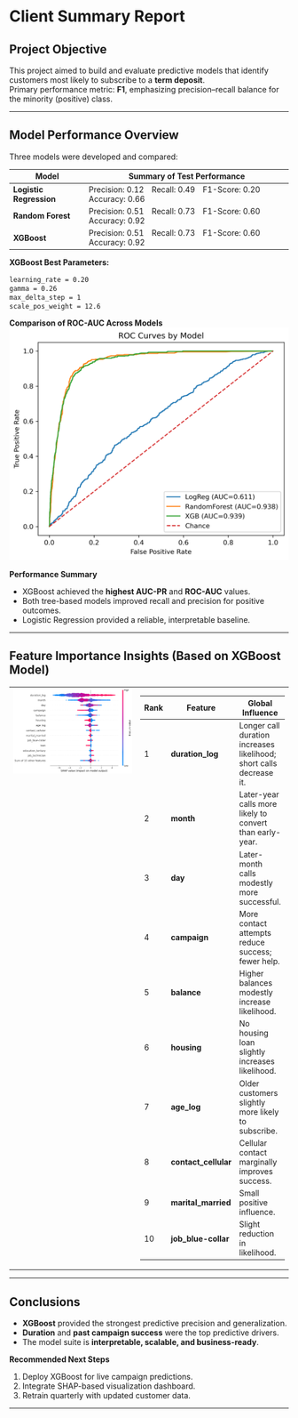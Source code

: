 # Client Summary Report

## Project Objective
This project aimed to build and evaluate predictive models that identify customers most likely to subscribe to a **term deposit**.  
Primary performance metric: **F1**, emphasizing precision–recall balance for the minority (positive) class.

---

## Model Performance Overview

Three models were developed and compared:

| Model | Summary of Test Performance |
|-------|-----------------------------|
| **Logistic Regression** | Precision: 0.12 Recall: 0.49 F1-Score: 0.20 Accuracy: 0.66 |
| **Random Forest**  | Precision: 0.51 Recall: 0.73 F1-Score: 0.60 Accuracy: 0.92 |
| **XGBoost** | Precision: 0.51 Recall: 0.73 F1-Score: 0.60 Accuracy: 0.92 |

**XGBoost Best Parameters:**
```
learning_rate = 0.20
gamma = 0.26
max_delta_step = 1
scale_pos_weight = 12.6
```
**Comparison of ROC-AUC Across Models**
![ROC Curve](figs/roc_auc_comparison.png)

**Performance Summary**
- XGBoost achieved the **highest AUC-PR** and **ROC-AUC** values.
- Both tree-based models improved recall and precision for positive outcomes.
- Logistic Regression provided a reliable, interpretable baseline.

---

## Feature Importance Insights (Based on XGBoost Model)

<table style="width:100%;">
  <tr>
    <td style="vertical-align:top;">
      <img src="figs/beeswarm_plot_xg.png" alt="SHAP Beeswarm Plot"
     style="width:auto; height:100%; display:block; margin:auto;">
    </td>
    <td style="width:50%; vertical-align:top;">
      <table>
        <thead>
          <tr><th>Rank</th><th>Feature</th><th>Global Influence</th></tr>
        </thead>
        <tbody>
          <tr><td>1</td><td><b>duration_log</b></td><td>Longer call duration increases likelihood; short calls decrease it.</td></tr>
          <tr><td>2</td><td><b>month</b></td><td>Later-year calls more likely to convert than early-year.</td></tr>
          <tr><td>3</td><td><b>day</b></td><td>Later-month calls modestly more successful.</td></tr>
          <tr><td>4</td><td><b>campaign</b></td><td>More contact attempts reduce success; fewer help.</td></tr>
          <tr><td>5</td><td><b>balance</b></td><td>Higher balances modestly increase likelihood.</td></tr>
          <tr><td>6</td><td><b>housing</b></td><td>No housing loan slightly increases likelihood.</td></tr>
          <tr><td>7</td><td><b>age_log</b></td><td>Older customers slightly more likely to subscribe.</td></tr>
          <tr><td>8</td><td><b>contact_cellular</b></td><td>Cellular contact marginally improves success.</td></tr>
          <tr><td>9</td><td><b>marital_married</b></td><td>Small positive influence.</td></tr>
          <tr><td>10</td><td><b>job_blue-collar</b></td><td>Slight reduction in likelihood.</td></tr>
        </tbody>
      </table>
    </td>
  </tr>
</table>



---

## Conclusions

- **XGBoost** provided the strongest predictive precision and generalization.
- **Duration** and **past campaign success** were the top predictive drivers.
- The model suite is **interpretable, scalable, and business-ready**.

**Recommended Next Steps**
1. Deploy XGBoost for live campaign predictions.  
2. Integrate SHAP-based visualization dashboard.  
3. Retrain quarterly with updated customer data.

---
